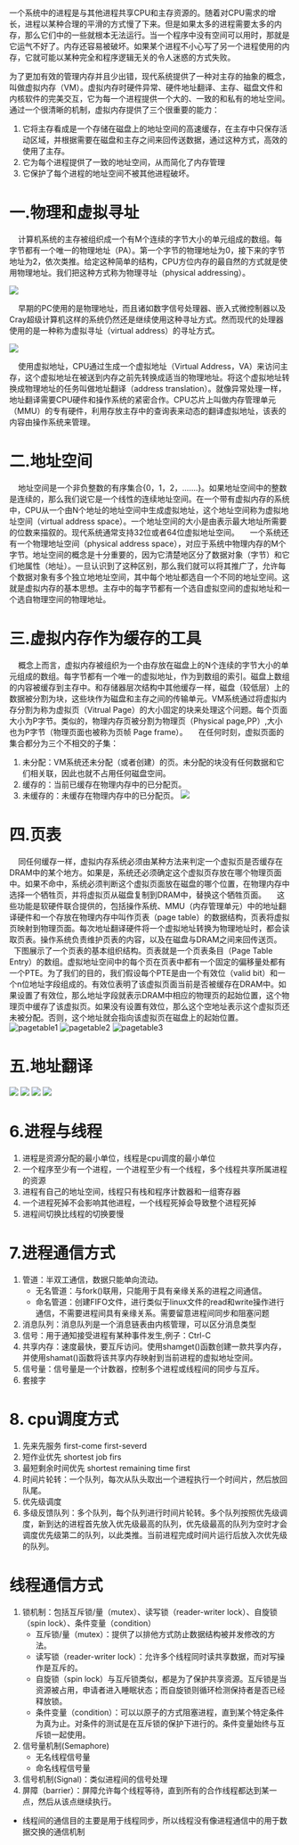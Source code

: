 # 
一个系统中的进程是与其他进程共享CPU和主存资源的。随着对CPU需求的增长，进程以某种合理的平滑的方式慢了下来。但是如果太多的进程需要太多的内存，那么它们中的一些就根本无法运行。当一个程序中没有空间可以用时，那就是它运气不好了。内存还容易被破坏。如果某个进程不小心写了另一个进程使用的内存，它就可能以某种完全和程序逻辑无关的令人迷惑的方式失败。

为了更加有效的管理内存并且少出错，现代系统提供了一种对主存的抽象的概念，叫做虚拟内存（VM）。虚拟内存时硬件异常、硬件地址翻译、主存、磁盘文件和内核软件的完美交互，它为每一个进程提供一个大的、一致的和私有的地址空间。通过一个很清晰的机制，虚拟内存提供了三个很重要的能力：
1. 它将主存看成是一个存储在磁盘上的地址空间的高速缓存，在主存中只保存活动区域，并根据需要在磁盘和主存之间来回传送数据，通过这种方式，高效的使用了主存。
2. 它为每个进程提供了一致的地址空间，从而简化了内存管理
3. 它保护了每个进程的地址空间不被其他进程破坏。
# 一.物理和虚拟寻址
    计算机系统的主存被组织成一个有M个连续的字节大小的单元组成的数组。每字节都有一个唯一的物理地址（PA）。第一个字节的物理地址为0，接下来的字节地址为2，依次类推。给定这种简单的结构，CPU方位内存的最自然的方式就是使用物理地址。我们把这种方式称为物理寻址（physical addressing）。

![](https://github.com/lzn27/study_note/blob/master/%E6%93%8D%E4%BD%9C%E7%B3%BB%E7%BB%9F/images/%E4%B8%80%E4%B8%AA%E4%BD%BF%E7%94%A8%E7%89%A9%E7%90%86%E5%AF%BB%E5%9D%80%E7%9A%84%E7%B3%BB%E7%BB%9F.png)

    早期的PC使用的是物理地址，而且诸如数字信号处理器、嵌入式微控制器以及Cray超级计算机这样的系统仍然还是继续使用这种寻址方式。然而现代的处理器使用的是一种称为虚拟寻址（virtual address）的寻址方式。

![](https://github.com/lzn27/study_note/blob/master/%E6%93%8D%E4%BD%9C%E7%B3%BB%E7%BB%9F/images/%E4%B8%80%E4%B8%AA%E4%BD%BF%E7%94%A8%E8%99%9A%E6%8B%9F%E5%AF%BB%E5%9D%80%E7%9A%84%E7%B3%BB%E7%BB%9F.png)

    使用虚拟地址，CPU通过生成一个虚拟地址（Virtual Address，VA）来访问主存，这个虚拟地址在被送到内存之前先转换成适当的物理地址。将这个虚拟地址转换成物理地址的任务叫做地址翻译（address translation）。就像异常处理一样，地址翻译需要CPU硬件和操作系统的紧密合作。CPU芯片上叫做内存管理单元（MMU）的专有硬件，利用存放主存中的查询表来动态的翻译虚拟地址，该表的内容由操作系统来管理。

# 二.地址空间
    地址空间是一个非负整数的有序集合{0，1，2，.......}。如果地址空间中的整数是连续的，那么我们说它是一个线性的连续地址空间。在一个带有虚拟内存的系统中，CPU从一个由N个地址的地址空间中生成虚拟地址，这个地址空间称为虚拟地址空间（virtual address space）。一个地址空间的大小是由表示最大地址所需要的位数来描叙的。现代系统通常支持32位或者64位虚拟地址空间。
    一个系统还有一个物理地址空间（physical address space），对应于系统中物理内存的M个字节。地址空间的概念是十分重要的，因为它清楚地区分了数据对象（字节）和它们地属性（地址）。一旦认识到了这种区别，那么我们就可以将其推广了，允许每个数据对象有多个独立地地址空间，其中每个地址都选自一个不同的地址空间。这就是虚拟内存的基本思想。主存中的每字节都有一个选自虚拟空间的虚拟地址和一个选自物理空间的物理地址。

# 三.虚拟内存作为缓存的工具
    概念上而言，虚拟内存被组织为一个由存放在磁盘上的N个连续的字节大小的单元组成的数组。每字节都有一个唯一的虚拟地址，作为到数组的索引。磁盘上数组的内容被缓存到主存中。和存储器层次结构中其他缓存一样，磁盘（较低层）上的数据被分割为块，这些块作为磁盘和主存之间的传输单元。VM系统通过将虚拟内存分割为称为虚拟页（Vitrual Page）的大小固定的块来处理这个问题。每个页面大小为P字节。类似的，物理内存页被分割为物理页（Physical page,PP）,大小也为P字节（物理页面也被称为页帧 Page frame）。
    在任何时刻，虚拟页面的集合都分为三个不相交的子集：
1. 未分配：VM系统还未分配（或者创建）的页。未分配的块没有任何数据和它们相关联，因此也就不占用任何磁盘空间。
2. 缓存的：当前已缓存在物理内存中的已分配页。
3. 未缓存的：未缓存在物理内存中的已分配页。
![](https://github.com/lzn27/study_note/blob/master/%E6%93%8D%E4%BD%9C%E7%B3%BB%E7%BB%9F/images/%E4%B8%80%E4%B8%AAVM%E7%B3%BB%E7%BB%9F%E6%97%B6%E5%A6%82%E4%BD%95%E4%BD%BF%E7%94%A8%E4%B8%BB%E5%AD%98%E4%BD%9C%E4%B8%BA%E7%BC%93%E5%AD%98%E7%9A%84.png)
# 四.页表
    同任何缓存一样，虚拟内存系统必须由某种方法来判定一个虚拟页是否缓存在DRAM中的某个地方。如果是，系统还必须确定这个虚拟页存放在哪个物理页面中。如果不命中，系统必须判断这个虚拟页面放在磁盘的哪个位置，在物理内存中选择一个牺牲页，并将虚拟页从磁盘复制到DRAM中，替换这个牺牲页面。
    这些功能是软硬件联合提供的，包括操作系统、MMU（内存管理单元）中的地址翻译硬件和一个存放在物理内存中叫作页表（page table）的数据结构，页表将虚拟页映射到物理页面。每次地址翻译硬件将一个虚拟地址转换为物理地址时，都会读取页表。操作系统负责维护页表的内容，以及在磁盘与DRAM之间来回传送页。
    下图展示了一个页表的基本组织结构。页表就是一个页表条目（Page Table Entry）的数组。虚拟地址空间中的每个页在页表中都有一个固定的偏移量处都有一个PTE。为了我们的目的，我们假设每个PTE是由一个有效位（valid bit）和一个n位地址字段组成的。有效位表明了该虚拟页面当前是否被缓存在DRAM中。如果设置了有效位，那么地址字段就表示DRAM中相应的物理页的起始位置，这个物理页中缓存了该虚拟页。如果没有设置有效位，那么这个空地址表示这个虚拟页还未被分配。否则，这个地址就会指向该虚拟页在磁盘上的起始位置。
![pagetable1](https://github.com/lzn27/study_note/blob/master/%E6%93%8D%E4%BD%9C%E7%B3%BB%E7%BB%9F/images/%E9%A1%B5%E8%A1%A81.png)
![pagetable2](https://github.com/lzn27/study_note/blob/master/%E6%93%8D%E4%BD%9C%E7%B3%BB%E7%BB%9F/images/%E9%A1%B5%E8%A1%A82.png)
![pagetable3](https://github.com/lzn27/study_note/blob/master/%E6%93%8D%E4%BD%9C%E7%B3%BB%E7%BB%9F/images/%E9%A1%B5%E8%A1%A83.png)




# 五.地址翻译
![](https://github.com/lzn27/study_note/blob/master/%E6%93%8D%E4%BD%9C%E7%B3%BB%E7%BB%9F/images/%E5%9C%B0%E5%9D%80%E7%BF%BB%E8%AF%911.png)
![](https://github.com/lzn27/study_note/blob/master/%E6%93%8D%E4%BD%9C%E7%B3%BB%E7%BB%9F/images/%E5%9C%B0%E5%9D%80%E7%BF%BB%E8%AF%912.png)
![](https://github.com/lzn27/study_note/blob/master/%E6%93%8D%E4%BD%9C%E7%B3%BB%E7%BB%9F/images/%E5%9C%B0%E5%9D%80%E7%BF%BB%E8%AF%913.png)
![](https://github.com/lzn27/study_note/blob/master/%E6%93%8D%E4%BD%9C%E7%B3%BB%E7%BB%9F/images/%E5%9C%B0%E5%9D%80%E7%BF%BB%E8%AF%914.png)


# 6.进程与线程
1. 进程是资源分配的最小单位，线程是cpu调度的最小单位
2. 一个程序至少有一个进程，一个进程至少有一个线程，多个线程共享所属进程的资源
3. 进程有自己的地址空间，线程只有栈和程序计数器和一组寄存器
4. 一个进程死掉不会影响其他进程，一个线程死掉会导致整个进程死掉
5. 进程间切换比线程的切换要慢

# 7.进程通信方式
1. 管道：半双工通信，数据只能单向流动。
    - 无名管道：与fork()联用，只能用于具有亲缘关系的进程之间通信。
    - 命名管道：创建FIFO文件，进行类似于linux文件的read和write操作进行通信，不需要进程间具有亲缘关系。需要留意进程间同步和阻塞问题
2. 消息队列：消息队列是一个消息链表由内核管理，可以区分消息类型
3. 信号：用于通知接受进程有某种事件发生,例子：Ctrl-C
4. 共享内存：速度最快，要互斥访问。使用shamget()函数创建一款共享内存，并使用shamat()函数将该共享内存映射到当前进程的虚拟地址空间。
5. 信号量：信号量是一个计数器，控制多个进程或线程间的同步与互斥。
6. 套接字

# 8. cpu调度方式
1. 先来先服务 first-come first-severd
2. 短作业优先 shortest job firs
3. 最短剩余时间优先 shortest remaining time first
4. 时间片轮转：一个队列，每次从队头取出一个进程执行一个时间片，然后放回队尾。 
5. 优先级调度
6. 多级反馈队列：多个队列，每个队列进行时间片轮转。多个队列按照优先级调度，新到达的进程首先放入优先级最高的队列，优先级最高的队列为空时才会调度优先级第二的队列，以此类推。当前进程完成时间片运行后放入次优先级的队列。

# 线程通信方式
1. 锁机制：包括互斥锁/量（mutex）、读写锁（reader-writer lock）、自旋锁（spin lock）、条件变量（condition）
   - 互斥锁/量（mutex）：提供了以排他方式防止数据结构被并发修改的方法。
   - 读写锁（reader-writer lock）：允许多个线程同时读共享数据，而对写操作是互斥的。
   - 自旋锁（spin lock）与互斥锁类似，都是为了保护共享资源。互斥锁是当资源被占用，申请者进入睡眠状态；而自旋锁则循环检测保持者是否已经释放锁。
   - 条件变量（condition）：可以以原子的方式阻塞进程，直到某个特定条件为真为止。对条件的测试是在互斥锁的保护下进行的。条件变量始终与互斥锁一起使用。
2. 信号量机制(Semaphore)
   - 无名线程信号量
   - 命名线程信号量
3. 信号机制(Signal)：类似进程间的信号处理
4. 屏障（barrier）：屏障允许每个线程等待，直到所有的合作线程都达到某一点，然后从该点继续执行。
- 线程间的通信目的主要是用于线程同步，所以线程没有像进程通信中的用于数据交换的通信机制
